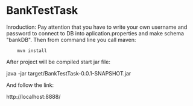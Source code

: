 # BankTestTask
Inroduction:
Pay attention that you have to write your own username and password to connect to DB into aplication.properties and make schema "bankDB".
Then from command line you call maven:

        mvn install 
        
After project will be compiled start jar file:

java -jar target/BankTestTask-0.0.1-SNAPSHOT.jar

And follow the link:

http://localhost:8888/
